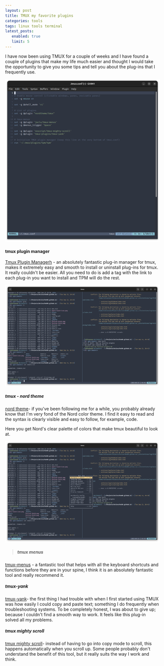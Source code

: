 ```yaml
---
layout: post
title: TMUX my favorite plugins
categories: tools
tags: linux tools terminal
latest_posts:
   enabled: true
   limit: 5
---
```

<p class="fs-5">
I have now been using TMUX for a couple of weeks and I have found a couple of plugins that make my life much easier and thought I would take the opportunity to give you some tips and tell you about the plug-ins that I frequently use.
</p>

<img width="750" class="rounded mx-auto d-block" src="/assets/img/tmux-my-favorite-plugins-2.png">

#### tmux plugin manager
[Tmux Plugin Managerh](https://github.com/tmux-plugins/tpm) - an absolutely fantastic plug-in manager for tmux, makes it extremely easy and smooth to install or uninstall plug-ins for tmux. It really couldn't be easier. All you need to do is add a tag with the link to each plug-in you want to install and TPM will do the rest.

<img width="750" class="rounded mx-auto d-block" src="/assets/img/tmux-my-favorite-plugins-0.png">

##### tmux - nord theme
[nord theme](https://github.com/nordtheme/tmux)- if you've been following me for a while, you probably already know that I'm very fond of the Nord color theme. I find it easy to read and the syntax is clearly visible and easy to follow, for example, code.

Here you get Nord's clear palette of colors that make tmux beautiful to look at.

<img width="750" class="rounded mx-auto d-block" src="/assets/img/tmux-my-favorite-plugins-1.png">

>##### tmux menus
[tmux-menus](https://github.com/jaclu/tmux-menus) - a fantastic tool that helps with all the keyboard shortcuts and functions before they are in your spine, I think it is an absolutely fantastic tool and really recommend it.

##### tmux-yank
[tmux-yank](https://github.com/tmux-plugins/tmux-yank)- the first thing I had trouble with when I first started using TMUX was how easily I could copy and paste text; something I do frequently when troubleshooting systems. To be completely honest, I was about to give up; because I couldn't find a smooth way to work. It feels like this plug-in solved all my problems.


##### tmux mighty scroll
[tmux mighty scroll](https://github.com/noscript/tmux-mighty-scroll)- instead of having to go into copy mode to scroll, this happens automatically when you scroll up. Some people probably don't understand the benefit of this tool, but it really suits the way I work and think.
